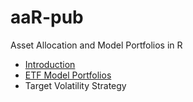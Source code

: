 # aaR-pub
Asset Allocation and Model Portfolios in R

 - [Introduction](aaR_intro.md)
 - [ETF Model Portfolios](aaR_models.md)
 - Target Volatility Strategy

